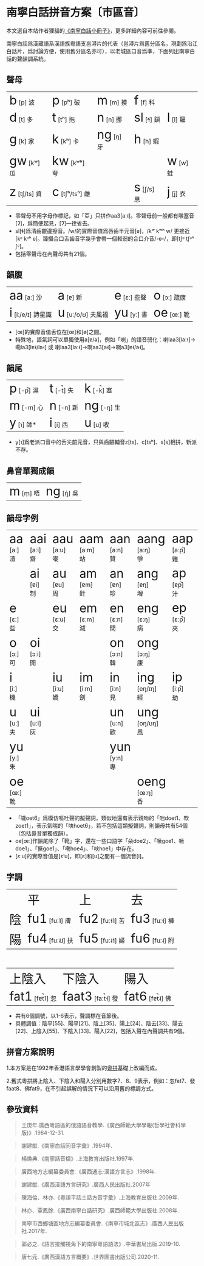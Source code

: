 # 南寧白話拼音方案〔市區音〕

本文選自本站作者狸貓的[《南寧白話小冊子》](https://leimaau.github.io/book/PHONETICIZE.html)，更多詳細內容可前往參閱。

南寧白話爲漢藏語系漢語族粵語支邕潯片的代表（邕潯片爲舊分區名，現劃爲沿江白話片，爲討論方便，使用舊分區名亦可），以老城區口音爲準，下面列出南寧白話的聲韻調系統。

## 聲母

<table>
  <tr>
	<td><span style="font-size:2em;">b</span> [p] 波</td>
	<td><span style="font-size:2em;">p</span> [pʰ] 破</td>
	<td><span style="font-size:2em;">m</span> [m] 摸</td>
	<td><span style="font-size:2em;">f</span> [f] 科</td>
	<td></td>
  </tr>
  <tr>
	<td><span style="font-size:2em;">d</span> [t] 多</td>
	<td><span style="font-size:2em;">t</span> [tʰ] 拖</td>
	<td><span style="font-size:2em;">n</span> [n] 挪</td>
	<td><span style="font-size:2em;">sl</span> [ɬ] 鎖</td>
	<td><span style="font-size:2em;">l</span> [l] 羅</td>
  </tr>
  <tr>
	<td><span style="font-size:2em;">g</span> [k] 家</td>
	<td><span style="font-size:2em;">k</span> [kʰ] 卡</td>
	<td><span style="font-size:2em;">ng</span> [ŋ] 牙</td>
	<td><span style="font-size:2em;">h</span> [h] 蝦</td>
	<td></td>
  </tr>
  <tr>
	<td><span style="font-size:2em;">gw</span> [kʷ] 瓜</td>
	<td><span style="font-size:2em;">kw</span> [kʷʰ] 夸</td>
	<td></td>
	<td></td>
	<td><span style="font-size:2em;">w</span> [w] 蛙</td>
  </tr>
  <tr>
	<td><span style="font-size:2em;">z</span> [tʃ/ts] 資</td>
	<td><span style="font-size:2em;">c</span> [tʃʰ/tsʰ] 雌</td>
	<td></td>
	<td><span style="font-size:2em;">s</span> [ʃ/s] 思</td>
	<td><span style="font-size:2em;">j</span> [j] 衣</td>
  </tr>
</table>

- 零聲母不用字母作標記，如「亞」只拼作aa3[aː˧]。零聲母前一般都有喉塞音[ʔ]，爲簡便起見，[ʔ]一律省去。
- sl[ɬ]爲清齒齦邊擦音。/w/的實際音值爲唇齒半元音[ʋ]，/kʷ kʷʰ w/ 更接近 [kᶹ kᶹʰ ʋ]。臻攝合口舌齒音字幾乎會帶一個較弱的合口介音/-ʋ-/，即[tʃᶹ tʃᶹʰ ʃᶹ]。
- 包括零聲母在內聲母共有21個。

## 韻腹

<table>
  <tr>
	<td><span style="font-size:2em;">aa</span> [aː] 沙</td>
	<td><span style="font-size:2em;">a</span> [ɐ] 新</td>
	<td><span style="font-size:2em;">e</span> [ɛː] 些聲</td>
	<td><span style="font-size:2em;">o</span> [ɔː] 疏康</td>
  </tr>
  <tr>
	<td><span style="font-size:2em;">i</span> [iː/e/ɪ] 詩星識</td>
	<td><span style="font-size:2em;">u</span> [uː/o/ʊ] 夫風福</td>
	<td><span style="font-size:2em;">yu</span> [yː] 書</td>
	<td><span style="font-size:2em;">oe</span> [œː] 靴</td>
  </tr>
</table>

- [œ]的實際音值舌位在[œ]和[ø]之間。
- 特殊地，語氣詞可以單獨使用a[ɐ/ə]，例如「喇」的語音弱化：喇laa3[laː˧]->嘞la3[lɐ˧/lə˧] 或 喇laa3[laː˧]->啊aa3[a˧]->啊a3[ɐ˧/ə˧]。

## 韻尾

<table>
  <tr>
	<td><span style="font-size:2em;">p</span> [-p̚] 濕</td>
	<td><span style="font-size:2em;">t</span> [-t̚] 失</td>
	<td><span style="font-size:2em;">k</span> [-k̚] 塞</td>
  </tr>
  <tr>
	<td><span style="font-size:2em;">m</span> [-m] 心</td>
	<td><span style="font-size:2em;">n</span> [-n] 新</td>
	<td><span style="font-size:2em;">ng</span> [-ŋ] 生</td>
  </tr>
  <tr>
	<td><span style="font-size:2em;">y</span> [ɿ] 師*</td>
	<td><span style="font-size:2em;">i</span> [i] 西</td>
	<td><span style="font-size:2em;">u</span> [u] 收</td>
  </tr>
</table>

- y[ɿ]爲老派口音中的舌尖前元音，只與齒齦輔音z[ts]、c[tsʰ]、s[s]相拼，新派不存。

## 鼻音單獨成韻

<table>
  <tr>
	<td><span style="font-size:2em;">m</span> [m̩] 唔</td>
	<td><span style="font-size:2em;">ng</span> [ŋ̍] 吳</td>
  </tr>
</table>


## 韻母字例

<table>
  <tr>
	<td><span style="font-size:2em;">aa</span><br/>[aː]<br/>渣</td>
	<td><span style="font-size:2em;">aai</span><br/>[aːi]<br/>齋</td>
	<td><span style="font-size:2em;">aau</span><br/>[aːu]<br/>嘲</td>
	<td><span style="font-size:2em;">aam</span><br/>[aːm]<br/>站</td>
	<td><span style="font-size:2em;">aan</span><br/>[aːn]<br/>贊</td>
	<td><span style="font-size:2em;">aang</span><br/>[aːŋ]<br/>爭</td>
	<td><span style="font-size:2em;">aap</span><br/>[aːp̚]<br/>雜</td>
	<td><span style="font-size:2em;">aat</span><br/>[aːt̚]<br/>扎</td>
	<td><span style="font-size:2em;">aak</span><br/>[aːk̚]<br/>責</td>
  </tr>
  <tr>
	<td></td>
	<td><span style="font-size:2em;">ai</span><br/>[ɐi]<br/>制</td>
	<td><span style="font-size:2em;">au</span><br/>[ɐu]<br/>周</td>
	<td><span style="font-size:2em;">am</span><br/>[ɐm]<br/>針</td>
	<td><span style="font-size:2em;">an</span><br/>[ɐn]<br/>珍</td>
	<td><span style="font-size:2em;">ang</span><br/>[ɐŋ]<br/>增</td>
	<td><span style="font-size:2em;">ap</span><br/>[ɐp̚]<br/>汁</td>
	<td><span style="font-size:2em;">at</span><br/>[ɐt̚]<br/>質</td>
	<td><span style="font-size:2em;">ak</span><br/>[ɐk̚]<br/>側</td>
  </tr>
  <tr>
	<td><span style="font-size:2em;">e</span><br/>[ɛː]<br/>些</td>
	<td></td>
	<td><span style="font-size:2em;">eu</span><br/>[ɛːu]<br/>交</td>
	<td><span style="font-size:2em;">em</span><br/>[ɛːm]<br/>減</td>
	<td><span style="font-size:2em;">en</span><br/>[ɛːn]<br/>間</td>
	<td><span style="font-size:2em;">eng</span><br/>[ɛːŋ]<br/>病</td>
	<td><span style="font-size:2em;">ep</span><br/>[ɛːp̚]<br/>夾</td>
	<td><span style="font-size:2em;">et</span><br/>[ɛːt̚]<br/>八</td>
	<td><span style="font-size:2em;">ek</span><br/>[ɛːk̚]<br/>石</td>
  </tr>
  <tr>
	<td><span style="font-size:2em;">o</span><br/>[ɔː]<br/>可</td>
	<td><span style="font-size:2em;">oi</span><br/>[ɔːi]<br/>開</td>
	<td></td>
	<td></td>
	<td><span style="font-size:2em;">on</span><br/>[ɔːn]<br/>韓</td>
	<td><span style="font-size:2em;">ong</span><br/>[ɔːŋ]<br/>康</td>
	<td></td>
	<td><span style="font-size:2em;">ot</span><br/>[ɔːt̚]<br/>喝</td>
	<td><span style="font-size:2em;">ok</span><br/>[ɔːk̚]<br/>學</td>
  </tr>
  <tr>
	<td><span style="font-size:2em;">i</span><br/>[iː]<br/>機</td>
	<td></td>
	<td><span style="font-size:2em;">iu</span><br/>[iːu]<br/>嬌</td>
	<td><span style="font-size:2em;">im</span><br/>[iːm]<br/>劍</td>
	<td><span style="font-size:2em;">in</span><br/>[iːn]<br/>見</td>
	<td><span style="font-size:2em;">ing</span><br/>[eŋ/ɪŋ]<br/>經</td>
	<td><span style="font-size:2em;">ip</span><br/>[iːp̚]<br/>劫</td>
	<td><span style="font-size:2em;">it</span><br/>[iːt̚]<br/>結</td>
	<td><span style="font-size:2em;">ik</span><br/>[ek̚/ɪk̚]<br/>激</td>
  </tr>
  <tr>
	<td><span style="font-size:2em;">u</span><br/>[uː]<br/>夫</td>
	<td><span style="font-size:2em;">ui</span><br/>[uːi]<br/>灰</td>
	<td></td>
	<td></td>
	<td><span style="font-size:2em;">un</span><br/>[uːn]<br/>歡</td>
	<td><span style="font-size:2em;">ung</span><br/>[oŋ/ʊŋ]<br/>風</td>
	<td></td>
	<td><span style="font-size:2em;">ut</span><br/>[uːt̚]<br/>闊</td>
	<td><span style="font-size:2em;">uk</span><br/>[ok̚/ʊk̚]<br/>福</td>
  </tr>
  <tr>
	<td><span style="font-size:2em;">yu</span><br/>[yː]<br/>朱</td>
	<td></td>
	<td></td>
	<td></td>
	<td><span style="font-size:2em;">yun</span><br/>[yːn]<br/>專</td>
	<td></td>
	<td></td>
	<td><span style="font-size:2em;">yut</span><br/>[yːt̚]<br/>決</td>
	<td></td>
  </tr>
  <tr>
	<td><span style="font-size:2em;">oe</span><br/>[œː]<br/>靴</td>
	<td></td>
	<td></td>
	<td></td>
	<td></td>
	<td><span style="font-size:2em;">oeng</span><br/>[œːŋ]<br/>香</td>
	<td></td>
	<td><span style="font-size:2em;">oet</span><br/>[œːt̚]<br/>噦*</td>
	<td><span style="font-size:2em;">oek</span><br/>[œːk̚]<br/>腳</td>
  </tr>
</table>

- 「噦oet6」爲模仿嘔吐聲的擬聲詞，類似地還有表示親吻的「咄doet1、㰵zoet1」，表示氣喘的「吷hoet6」，若不包括這類擬聲詞，則韻母共有54個（包括鼻音單獨成韻）。
- oe[œː]作韻尾除了「靴」字，還在一些口語字「朵doe2」、「噘goe1、噘doe1」、「撅goe1」、「㗾hoe4」、「吙hoe1」中存在。
- [ɛːu]的實際音值是[ɛⁱu]，即[ɛ]和[u]之間有一個流音[i]。


## 字調

<table>
  <tr>
	<td></td>
	<td><span style="font-size:2em;">平</span></td>
	<td><span style="font-size:2em;">上</span></td>
	<td><span style="font-size:2em;">去</span></td>
  </tr>
  <tr>
	<td><span style="font-size:2em;">陰</span></td>
	<td><span style="font-size:2em;">fu1</span> [fuː˥] 膚</td>
	<td><span style="font-size:2em;">fu2</span> [fuː˧˥] 苦</td>
	<td><span style="font-size:2em;">fu3</span> [fuː˧] 褲</td>
  </tr>
  <tr>
	<td><span style="font-size:2em;">陽</span></td>
	<td><span style="font-size:2em;">fu4</span> [fuː˨˩] 扶</td>
	<td><span style="font-size:2em;">fu5</span> [fuː˨˦] 婦</td>
	<td><span style="font-size:2em;">fu6</span> [fuː˨] 附</td>
  </tr>
</table>

<br/>

<table>
  <tr>
	<td><span style="font-size:2em;">上陰入</span></td>
	<td><span style="font-size:2em;">下陰入</span></td>
	<td><span style="font-size:2em;">陽入</span></td>
  </tr>
  <tr>
	<td><span style="font-size:2em;">fat1</span> [fɐt̚˥] 忽</td>
	<td><span style="font-size:2em;">faat3</span> [faːt̚˧] 發</td>
	<td><span style="font-size:2em;">fat6</span> [fɐt̚˨] 佛</td>
  </tr>
</table>

- 共有6個調號，以1-6表示，聲調標在音節後。
- 具體調值：陰平[55]、陽平[21]、陰上[35]、陽上[24]、陰去[33]、陽去[22]、上陰入[55]、下陰入[33]、陽入[22]，包括入聲在內聲調共有9個。

## 拼音方案說明

1.本方案是在1992年香港語言學學會創製的[粵拼](https://www.lshk.org/jyutping)基礎上改編而成。

2.舊式粵拼將上陰入、下陰入和陽入分別用數字7、8、9表示，例如：忽fat7、發faat8、佛fat9，在不引起誤解的情況下可以沿用舊的標調方式。


## 參攷資料

> 王庚年.廣西粵語區的俄語語音教學.《廣西師範大學學報(哲學社會科學版)》.1984-12-31.

> 謝建猷.《南寧白話同音字彙》.1994年.

> 楊煥典.《南寧話音檔》.上海教育出版社.1997年.

> 廣西地方志編纂委員會.《廣西通志·漢語方言志》.1998年.

> 謝建猷.《廣西漢語方言研究》.廣西人民出版社.2007年

> 陳海倫、林亦.《粵語平話土話方音字彙》.上海教育出版社.2009年.

> 林亦、覃鳳餘.《廣西南寧白話研究》.廣西師範大學出版社.2008年.

> 南寧市西鄉塘區地方志編纂委員會.《南寧市城北區志》.廣西人民出版社.2017年.

> 郭必之.《語言接觸視角下的南寧粵語語法》.中華書局出版.2019-10.

> 唐七元.《廣西漢語方言概要》.世界圖書出版公司.2020-11.


